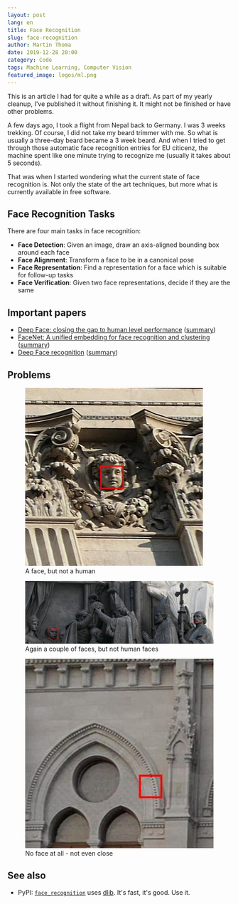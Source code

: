 ```yaml
---
layout: post
lang: en
title: Face Recognition
slug: face-recognition
author: Martin Thoma
date: 2019-12-28 20:00
category: Code
tags: Machine Learning, Computer Vision
featured_image: logos/ml.png
---
```

<div class="info">This is an article I had for quite a while as a draft. As part of my yearly cleanup, I've published it without finishing it. It might not be finished or have other problems.</div>

A few days ago, I took a flight from Nepal back to Germany. I was 3 weeks
trekking. Of course, I did not take my beard trimmer with me. So what is
usually a three-day beard became a 3 week beard. And when I tried to get through
those automatic face recognition entries for EU citicenz, the machine spent like
one minute trying to recognize me (usually it takes about 5 seconds).

That was when I started wondering what the current state of face recognition is.
Not only the state of the art techniques, but more what is currently available
in free software.


## Face Recognition Tasks

There are four main tasks in face recognition:

* **Face Detection**: Given an image, draw an axis-aligned bounding box around each face
* **Face Alignment**: Transform a face to be in a canonical pose
* **Face Representation**: Find a representation for a face which is suitable for follow-up tasks
* **Face Verification**: Given two face representations, decide if they are the same

## Important papers

<ul>
    <li><a href="https://www.cs.toronto.edu/~ranzato/publications/taigman_cvpr14.pdf">Deep Face: closing the gap to human level performance</a> (<a href="https://www.shortscience.org/paper?bibtexKey=conf/cvpr/TaigmanYRW14#martinthoma">summary</a>)</li>
    <li><a href="https://arxiv.org/abs/1503.03832">FaceNet: A unified embedding for face recognition and clustering</a> (<a href="https://www.shortscience.org/paper?bibtexKey=journals/corr/1503.03832">summary</a>)</li>
    <li><a href="https://www.robots.ox.ac.uk/~vgg/publications/2015/Parkhi15/parkhi15.pdf">Deep Face recognition</a> (<a href="https://www.shortscience.org/paper?bibtexKey=conf/bmvc/ParkhiVZ15">summary</a>)</li>
</ul>


## Problems

<figure class="wp-caption aligncenter img-thumbnail">
    <a href="../images/2019/04/face_recongition_error_statue.jpg"><img src="../images/2019/04/face_recongition_error_statue.jpg" alt="A face, but not a human" style="width: 400px;"/></a>
    <figcaption class="text-center">A face, but not a human</figcaption>
</figure>

<figure class="wp-caption aligncenter img-thumbnail">
    <a href="../images/2019/04/face_recongition_error_statue-3.jpg"><img src="../images/2019/04/face_recongition_error_statue-3.jpg" alt="Again a couple of faces, but not human faces" style="width: 512px;"/></a>
    <figcaption class="text-center">Again a couple of faces, but not human faces</figcaption>
</figure>

<figure class="wp-caption aligncenter img-thumbnail">
    <a href="../images/2019/04/face_recongition_error_noface.jpg"><img src="../images/2019/04/face_recongition_error_noface.jpg" alt="No face at all - not even close" style="width: 512px;"/></a>
    <figcaption class="text-center">No face at all - not even close</figcaption>
</figure>


## See also

* PyPI: [`face_recognition`](https://pypi.org/project/face_recognition/) uses [dlib](http://dlib.net/). It's fast, it's good. Use it.

